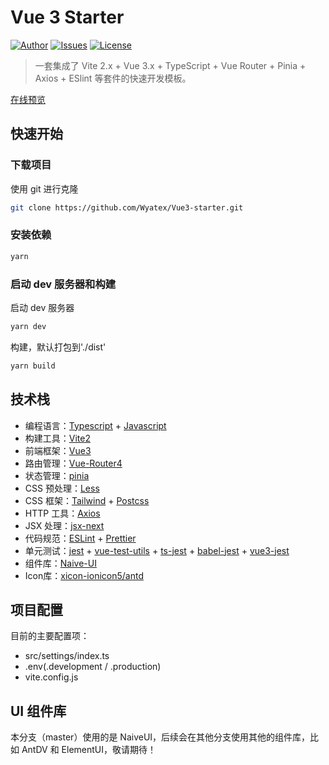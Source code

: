 # Vue 3 Starter

[![Author](https://img.shields.io/badge/Author-Wyatex-green)](https://github.com/Wyatex/)
[![Issues](https://img.shields.io/github/issues/Wyatex/Vue3-starter)](https://github.com/Wyatex/Vue3-starter/issues)
[![License](https://img.shields.io/badge/License-MIT-yellowgreen)](https://github.com/Wyatex/Vue3-starter/blob/master/LICENSE)

> 一套集成了 Vite 2.x + Vue 3.x + TypeScript + Vue Router + Pinia + Axios + ESlint 等套件的快速开发模板。

[在线预览](https://wyatex.gitee.io/vue3-starter/)

## 快速开始

### 下载项目

使用 git 进行克隆

```sh
git clone https://github.com/Wyatex/Vue3-starter.git
```

### 安装依赖

```sh
yarn
```

### 启动 dev 服务器和构建

启动 dev 服务器

```sh
yarn dev
```

构建，默认打包到'./dist'

```sh
yarn build
```

## 技术栈

- 编程语言：[Typescript](https://www.typescriptlang.org/zh/) + [Javascript](https://www.javascript.com/)
- 构建工具：[Vite2](https://vitejs.cn/)
- 前端框架：[Vue3](https://v3.cn.vuejs.org/)
- 路由管理：[Vue-Router4](https://next.router.vuejs.org/zh/index.html)
- 状态管理：[pinia](https://pinia.esm.dev/)
- CSS 预处理：[Less](https://less.bootcss.com/)
- CSS 框架：[Tailwind](https://www.tailwindcss.cn/) + [Postcss](https://www.postcss.com.cn/)
- HTTP 工具：[Axios](https://axios-http.com/)
- JSX 处理：[jsx-next](https://github.com/vuejs/jsx-next)
- 代码规范：[ESLint](https://eslint.org/) + [Prettier](https://prettier.io/)
- 单元测试：[jest](https://jestjs.io/) + [vue-test-utils](https://vue-test-utils.vuejs.org/zh/) + [ts-jest](https://kulshekhar.github.io/ts-jest/) + [babel-jest](https://www.npmjs.com/package/babel-jest) + [vue3-jest](https://github.com/kulshekhar/ts-jest/)
- 组件库：[Naive-UI](https://www.naiveui.com/)
- Icon库：[xicon-ionicon5/antd](https://www.xicons.org/)

## 项目配置

目前的主要配置项：

- src/settings/index.ts
- .env(.development / .production)
- vite.config.js

## UI 组件库

本分支（master）使用的是 NaiveUI，后续会在其他分支使用其他的组件库，比如 AntDV 和 ElementUI，敬请期待！
